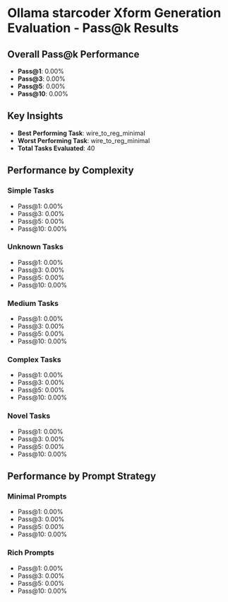 
# Ollama starcoder Xform Generation Evaluation - Pass@k Results

## Overall Pass@k Performance
- **Pass@1**: 0.00%
- **Pass@3**: 0.00%
- **Pass@5**: 0.00%
- **Pass@10**: 0.00%


## Key Insights
- **Best Performing Task**: wire_to_reg_minimal
- **Worst Performing Task**: wire_to_reg_minimal
- **Total Tasks Evaluated**: 40

## Performance by Complexity

### Simple Tasks
- Pass@1: 0.00%
- Pass@3: 0.00%
- Pass@5: 0.00%
- Pass@10: 0.00%

### Unknown Tasks
- Pass@1: 0.00%
- Pass@3: 0.00%
- Pass@5: 0.00%
- Pass@10: 0.00%

### Medium Tasks
- Pass@1: 0.00%
- Pass@3: 0.00%
- Pass@5: 0.00%
- Pass@10: 0.00%

### Complex Tasks
- Pass@1: 0.00%
- Pass@3: 0.00%
- Pass@5: 0.00%
- Pass@10: 0.00%

### Novel Tasks
- Pass@1: 0.00%
- Pass@3: 0.00%
- Pass@5: 0.00%
- Pass@10: 0.00%

## Performance by Prompt Strategy

### Minimal Prompts
- Pass@1: 0.00%
- Pass@3: 0.00%
- Pass@5: 0.00%
- Pass@10: 0.00%

### Rich Prompts
- Pass@1: 0.00%
- Pass@3: 0.00%
- Pass@5: 0.00%
- Pass@10: 0.00%
